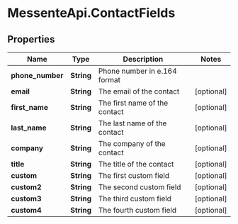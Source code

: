# MessenteApi.ContactFields

## Properties

Name | Type | Description | Notes
------------ | ------------- | ------------- | -------------
**phone_number** | **String** | Phone number in e.164 format | 
**email** | **String** | The email of the contact | [optional] 
**first_name** | **String** | The first name of the contact | [optional] 
**last_name** | **String** | The last name of the contact | [optional] 
**company** | **String** | The company of the contact | [optional] 
**title** | **String** | The title of the contact | [optional] 
**custom** | **String** | The first custom field | [optional] 
**custom2** | **String** | The second custom field | [optional] 
**custom3** | **String** | The third custom field | [optional] 
**custom4** | **String** | The fourth custom field | [optional] 


